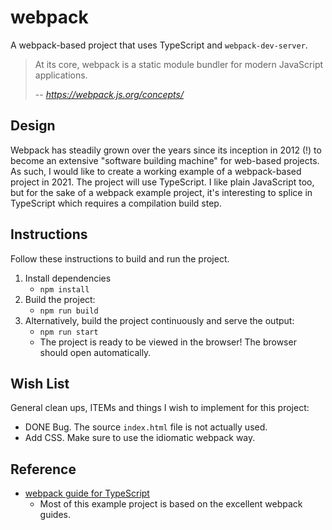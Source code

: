 # webpack

A webpack-based project that uses TypeScript and `webpack-dev-server`.

> At its core, webpack is a static module bundler for modern JavaScript applications.
> 
> -- <cite>https://webpack.js.org/concepts/</cite>

## Design

Webpack has steadily grown over the years since its inception in 2012 (!) to become an extensive "software building
machine" for web-based projects. As such, I would like to create a working example of a webpack-based project in 2021.
The project will use TypeScript. I like plain JavaScript too, but for the sake of a webpack example project, it's
interesting to splice in TypeScript which requires a compilation build step.

## Instructions

Follow these instructions to build and run the project.

1. Install dependencies
   * `npm install`
1. Build the project:
   * `npm run build`
1. Alternatively, build the project continuously and serve the output:
   * `npm run start`
   * The project is ready to be viewed in the browser! The browser should open automatically.

## Wish List

General clean ups, ITEMs and things I wish to implement for this project:

* DONE Bug. The source `index.html` file is not actually used.
* Add CSS. Make sure to use the idiomatic webpack way. 

## Reference 

* [webpack guide for TypeScript](https://webpack.js.org/guides/typescript/)
  * Most of this example project is based on the excellent webpack guides.
